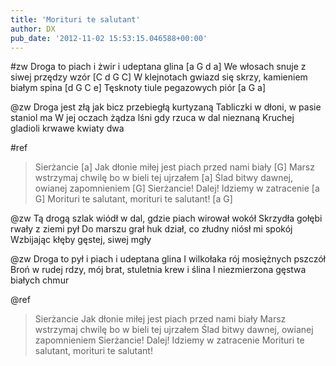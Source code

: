 ```yaml
---
title: 'Morituri te salutant'
author: DX
pub_date: '2012-11-02 15:53:15.046588+00:00'
---
```


#zw
Droga to piach i żwir i udeptana glina [a G d a]
We włosach snuje z siwej przędzy wzór [C d G C]
W klejnotach gwiazd się skrzy, kamieniem białym spina [d G C e]
Tęsknoty tiule pegazowych piór [a G a]

@zw
Droga jest złą jak bicz przebiegłą kurtyzaną
Tabliczki w dłoni, w pasie staniol ma
W jej oczach żądza lśni gdy rzuca w dal nieznaną
Kruchej gladioli krwawe kwiaty dwa

#ref
>Sierżancie [a]
>Jak dłonie miłej jest piach przed nami biały [G]
>Marsz wstrzymaj chwilę bo w bieli tej ujrzałem [a]
>Ślad bitwy dawnej, owianej zapomnieniem [G]
>Sierżancie! Dalej! Idziemy w zatracenie [a G]
>Morituri te salutant, morituri te salutant! [a G]

@zw
Tą drogą szlak wiódł w dal, gdzie piach wirował wokół
Skrzydła gołębi rwały z ziemi pył
Do marszu grał huk dział, co złudny niósł mi spokój
Wzbijając kłęby gęstej, siwej mgły

@zw
Droga to pył i piach i udeptana glina
I wilkołaka rój mosiężnych pszczół 
Broń w rudej rdzy, mój brat, stuletnia krew i ślina
I niezmierzona gęstwa białych chmur

@ref
>Sierżancie 
>Jak dłonie miłej jest piach przed nami biały
>Marsz wstrzymaj chwilę bo w bieli tej ujrzałem
>Ślad bitwy dawnej, owianej zapomnieniem
>Sierżancie! Dalej! Idziemy w zatracenie
>Morituri te salutant, morituri te salutant!
